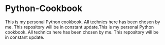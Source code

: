 # Python-Cookbook
This is my personal Python cookbook. All technics here has been chosen by me. This repository will be in constant update.This is my personal Python cookbook. All technics here has been chosen by me. This repository will be in constant update.
